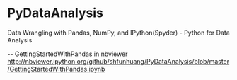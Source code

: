 # PyDataAnalysis

Data Wrangling with Pandas, NumPy, and IPython(Spyder) - Python for Data Analysis

-- GettingStartedWithPandas in nbviewer
http://nbviewer.ipython.org/github/shfunhuang/PyDataAnalysis/blob/master/GettingStartedWithPandas.ipynb
